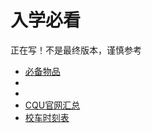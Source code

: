 # 入学必看
正在写！不是最终版本，谨慎参考  

- [必备物品](必备物品.md)  
- []()
- []()
- [CQU官网汇总](../CQU官网汇总.md)  
- [校车时刻表](../../生活/校车时刻表.md)